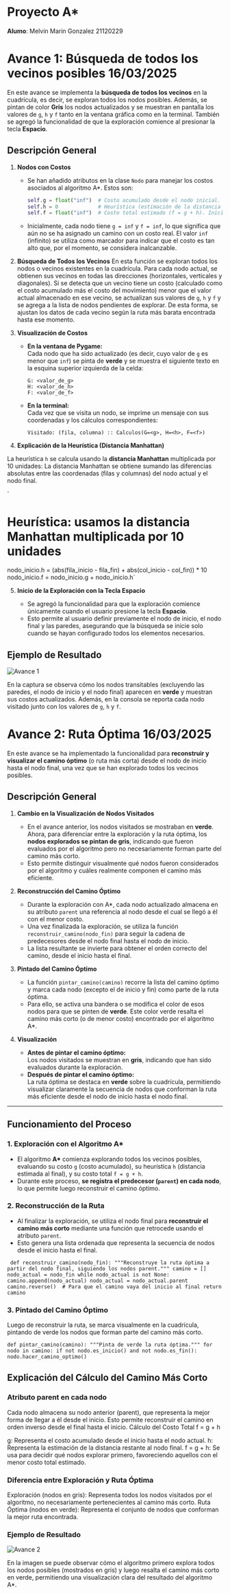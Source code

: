 

# **Proyecto A***

**Alumo**: Melvin Marin Gonzalez 21120229


# Avance 1: Búsqueda de todos los vecinos posibles 16/03/2025

En este avance se implementa la **búsqueda de todos los vecinos** en la cuadrícula, es decir, se exploran todos los nodos posibles.  Además, se pintan de color **Gris** los nodos actualizados y se muestran en pantalla los valores de `g`, `h` y `f` tanto en la ventana gráfica como en la terminal. También se agregó la funcionalidad de que la exploración comience al presionar la tecla **Espacio**.

## Descripción General

1. **Nodos con Costos**
    
    - Se han añadido atributos en la clase `Nodo` para manejar los costos asociados al algoritmo A*. Estos son:
      
      ```python
      self.g = float("inf")  # Costo acumulado desde el nodo inicial. "inf" representa un valor infinito, lo que indica que inicialmente no se conoce un camino hacia el nodo.
      self.h = 0             # Heurística (estimación de la distancia al nodo final).
      self.f = float("inf")  # Costo total estimado (f = g + h). Inicialmente es infinito hasta que se actualiza.
      ```
      
    - Inicialmente, cada nodo tiene `g = inf` y `f = inf`, lo que significa que aún no se ha asignado un camino con un costo real. El valor `inf` (infinito) se utiliza como marcador para indicar que el costo es tan alto que, por el momento, se considera inalcanzable.

2. **Búsqueda de Todos los Vecinos**
En esta función se exploran todos los nodos o vecinos existentes en la cuadrícula. Para cada nodo actual, se obtienen sus vecinos en todas las direcciones (horizontales, verticales y diagonales). Si se detecta que un vecino tiene un costo (calculado como el costo acumulado más el costo del movimiento) menor que el valor actual almacenado en ese vecino, se actualizan sus valores de `g`, `h` y `f` y se agrega a la lista de nodos pendientes de explorar. De esta forma, se ajustan los datos de cada vecino según la ruta más barata encontrada hasta ese momento.
    
3. **Visualización de Costos**

    - **En la ventana de Pygame:**  
      Cada nodo que ha sido actualizado (es decir, cuyo valor de `g` es menor que `inf`) se pinta de **verde** y se muestra el siguiente texto en la esquina superior izquierda de la celda:
      
      ```
      G: <valor_de_g>
      H: <valor_de_h>
      F: <valor_de_f>
      ```
      
    - **En la terminal:**  
      Cada vez que se visita un nodo, se imprime un mensaje con sus coordenadas y los cálculos correspondientes:
      
      ```
      Visitado: (fila, columna) :: Calculos(G=<g>, H=<h>, F=<f>)
      ```


4. **Explicación de la Heurística (Distancia Manhattan)**

La heurística `h` se calcula usando la **distancia Manhattan** multiplicada por 10 unidades:
La distancia Manhattan se obtiene sumando las diferencias absolutas entre las coordenadas (filas y columnas) del nodo actual y el nodo final.

`
# Heurística: usamos la distancia Manhattan multiplicada por 10 unidades
nodo_inicio.h = (abs(fila_inicio - fila_fin) + abs(col_inicio - col_fin)) * 10
nodo_inicio.f = nodo_inicio.g + nodo_inicio.h` 



5. **Inicio de la Exploración con la Tecla Espacio**

    - Se agregó la funcionalidad para que la exploración comience únicamente cuando el usuario presione la tecla **Espacio**.  
    - Esto permite al usuario definir previamente el nodo de inicio, el nodo final y las paredes, asegurando que la búsqueda se inicie solo cuando se hayan configurado todos los elementos necesarios.



## Ejemplo de Resultado
![Avance 1](./Images/Avance_1.png)

En la captura se observa cómo los nodos transitables (excluyendo las paredes, el nodo de inicio y el nodo final) aparecen en **verde** y muestran sus costos actualizados. Además, en la consola se reporta cada nodo visitado junto con los valores de `g`, `h` y `f`.

# Avance 2: Ruta Óptima 16/03/2025

En este avance se ha implementado la funcionalidad para **reconstruir y visualizar el camino óptimo** (o ruta más corta) desde el nodo de inicio hasta el nodo final, una vez que se han explorado todos los vecinos posibles.

## Descripción General

1. **Cambio en la Visualización de Nodos Visitados**
   - En el avance anterior, los nodos visitados se mostraban en **verde**. Ahora, para diferenciar entre la exploración y la ruta óptima, los **nodos explorados se pintan de gris**, indicando que fueron evaluados por el algoritmo pero no necesariamente forman parte del camino más corto.
   - Esto permite distinguir visualmente qué nodos fueron considerados por el algoritmo y cuáles realmente componen el camino más eficiente.

2. **Reconstrucción del Camino Óptimo**
   - Durante la exploración con A*, cada nodo actualizado almacena en su atributo `parent` una referencia al nodo desde el cual se llegó a él con el menor costo.
   - Una vez finalizada la exploración, se utiliza la función `reconstruir_camino(nodo_fin)` para seguir la cadena de predecesores desde el nodo final hasta el nodo de inicio.
   - La lista resultante se invierte para obtener el orden correcto del camino, desde el inicio hasta el final.

3. **Pintado del Camino Óptimo**
   - La función `pintar_camino(camino)` recorre la lista del camino óptimo y marca cada nodo (excepto el de inicio y fin) como parte de la ruta óptima.
   - Para ello, se activa una bandera o se modifica el color de esos nodos para que se pinten de **verde**. Este color verde resalta el camino más corto (o de menor costo) encontrado por el algoritmo A*.

4. **Visualización**
   - **Antes de pintar el camino óptimo:**  
     Los nodos visitados se muestran en **gris**, indicando que han sido evaluados durante la exploración.
   - **Después de pintar el camino óptimo:**  
     La ruta óptima se destaca en **verde** sobre la cuadrícula, permitiendo visualizar claramente la secuencia de nodos que conforman la ruta más eficiente desde el nodo de inicio hasta el nodo final.

---

## Funcionamiento del Proceso

### 1. **Exploración con el Algoritmo A\***
   - El algoritmo **A\*** comienza explorando todos los vecinos posibles, evaluando su costo `g` (costo acumulado), su heurística `h` (distancia estimada al final), y su costo total `f = g + h`.
   - Durante este proceso, **se registra el predecesor (`parent`) en cada nodo**, lo que permite luego reconstruir el camino óptimo.

### 2. **Reconstrucción de la Ruta**
   - Al finalizar la exploración, se utiliza el nodo final para **reconstruir el camino más corto** mediante una función que retrocede usando el atributo `parent`.
   - Esto genera una lista ordenada que representa la secuencia de nodos desde el inicio hasta el final.

   

` def reconstruir_camino(nodo_fin):
           """Reconstruye la ruta óptima a partir del nodo final, siguiendo los nodos parent."""
           camino = []
           nodo_actual = nodo_fin
           while nodo_actual is not None:
               camino.append(nodo_actual)
               nodo_actual = nodo_actual.parent
           camino.reverse()  # Para que el camino vaya del inicio al final
           return camino`      
       
### 3. **Pintado del Camino Óptimo**
Luego de reconstruir la ruta, se marca visualmente en la cuadrícula, pintando de verde los nodos que forman parte del camino más corto.

`
def pintar_camino(camino):
    """Pinta de verde la ruta óptima."""
    for nodo in camino:
        if not nodo.es_inicio() and not nodo.es_fin():
            nodo.hacer_camino_optimo()
`
## Explicación del Cálculo del Camino Más Corto
 ### **Atributo parent en cada nodo**

Cada nodo almacena su nodo anterior (parent), que representa la mejor forma de llegar a él desde el inicio.
Esto permite reconstruir el camino en orden inverso desde el final hasta el inicio.
Cálculo del Costo Total f = g + h

g: Representa el costo acumulado desde el inicio hasta el nodo actual.
h: Representa la estimación de la distancia restante al nodo final.
f = g + h: Se usa para decidir qué nodos explorar primero, favoreciendo aquellos con el menor costo total estimado.

### **Diferencia entre Exploración y Ruta Óptima**

Exploración (nodos en gris): Representa todos los nodos visitados por el algoritmo, no necesariamente pertenecientes al camino más corto.
Ruta Óptima (nodos en verde): Representa el conjunto de nodos que conforman la mejor ruta encontrada.

### Ejemplo de Resultado
![Avance 2](./Images/Avance_2.png)

En la imagen se puede observar cómo el algoritmo primero explora todos los nodos posibles (mostrados en gris) y luego resalta el camino más corto en verde, permitiendo una visualización clara del resultado del algoritmo A*.

